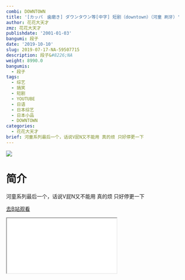 ```yaml
---
combi: DOWNTOWN
title: '[カッパ　歯磨き] ダウンタウン等[中字] 短剧（downtown）（河童 刷牙）'
author: 花花大天才
zmz: 花花大天才
publishdate: '2001-01-03'
bangumi: 段子
date: '2019-10-10'
slug: 2019-07-17-NA-59507715
description: 段子&#8226;NA
weight: 8990.0
bangumis:
  - 段子
tags:
  - 综艺
  - 搞笑
  - 短剧
  - YOUTUBE
  - 日语
  - 日本综艺
  - 日本小品
  - DOWNTOWN
categories:
  - 花花大天才
brief: 河童系列最后一个，话说V屁N又不能用 真的烦 只好停更一下
---
```

![](https://raw.githubusercontent.com/tcgriffith/owaraisite/master/static/tmpimg/19bc48b109aaeebe14f07b9ac5dd9347b997548f.jpg.480.jpg)
# 简介  
河童系列最后一个，话说V屁N又不能用 真的烦 只好停更一下  

[去B站观看](https://www.bilibili.com/video/av59507715/)
<div class ="resp-container"><iframe class="testiframe" src="//player.bilibili.com/player.html?aid=59507715"", scrolling="no", allowfullscreen="true" > </iframe></div> 
